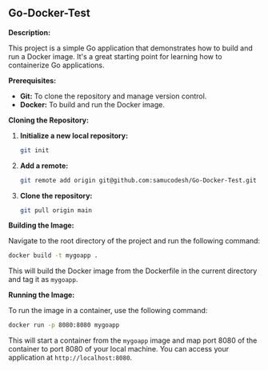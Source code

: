 ## Go-Docker-Test

**Description:**

This project is a simple Go application that demonstrates how to build and run a Docker image. It's a great starting point for learning how to containerize Go applications.

**Prerequisites:**

* **Git:** To clone the repository and manage version control.
* **Docker:** To build and run the Docker image.

**Cloning the Repository:**

1. **Initialize a new local repository:**
   ```bash
   git init
   ```
2. **Add a remote:**
   ```bash
   git remote add origin git@github.com:samucodesh/Go-Docker-Test.git
   ```
3. **Clone the repository:**
   ```bash
   git pull origin main
   ```

**Building the Image:**

Navigate to the root directory of the project and run the following command:

```bash
docker build -t mygoapp .
```

This will build the Docker image from the Dockerfile in the current directory and tag it as `mygoapp`.

**Running the Image:**

To run the image in a container, use the following command:

```bash
docker run -p 8080:8080 mygoapp
```

This will start a container from the `mygoapp` image and map port 8080 of the container to port 8080 of your local machine. You can access your application at `http://localhost:8080`.
